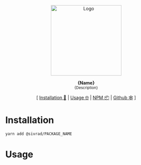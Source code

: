 <p align="center"><img height="220px" src="https://avatars.githubusercontent.com/u/76859002?s=200&v=4" alt="Logo" /><p>

<p align="center">
  <strong>{Name}</strong><br />
  <sub>{Description}</sub>
</p>

<p align="center">
  [ <a href="#installation">Installation 💾</a> | <a href="#usage">Usage 🤓</a> | <a href="https://www.npmjs.com/package/@sivrad/PACKAGE_NAME">NPM 📦</a> | <a href="https://github.com/sivrad/readme-template">Github 🕸</a> ]
</p>

# Installation

```sh
yarn add @sivrad/PACKAGE_NAME
```

# Usage
